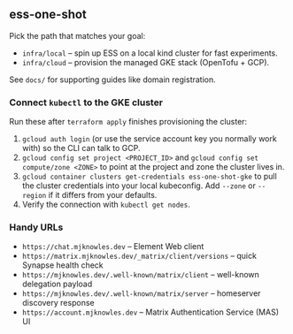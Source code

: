 ## ess-one-shot

Pick the path that matches your goal:

- `infra/local` – spin up ESS on a local kind cluster for fast experiments.
- `infra/cloud` – provision the managed GKE stack (OpenTofu + GCP).

See `docs/` for supporting guides like domain registration.

### Connect `kubectl` to the GKE cluster

Run these after `terraform apply` finishes provisioning the cluster:

1. `gcloud auth login` (or use the service account key you normally work with) so the CLI can talk to GCP.
2. `gcloud config set project <PROJECT_ID>` and `gcloud config set compute/zone <ZONE>` to point at the project and zone the cluster lives in.
3. `gcloud container clusters get-credentials ess-one-shot-gke` to pull the cluster credentials into your local kubeconfig. Add `--zone` or `--region` if it differs from your defaults.
4. Verify the connection with `kubectl get nodes`.

### Handy URLs

- `https://chat.mjknowles.dev` – Element Web client
- `https://matrix.mjknowles.dev/_matrix/client/versions` – quick Synapse health check
- `https://mjknowles.dev/.well-known/matrix/client` – well-known delegation payload
- `https://mjknowles.dev/.well-known/matrix/server` – homeserver discovery response
- `https://account.mjknowles.dev` – Matrix Authentication Service (MAS) UI
